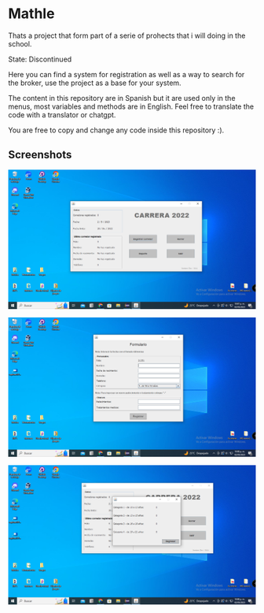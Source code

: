 
# Mathle

Thats a project that form part of a serie of prohects that i will doing in the school.

State: Discontinued

Here you can find a system for registration as well as a way to search for the broker, use the project as a base for your system.

The content in this repository are in Spanish but it are used only in the menus, most variables and methods are in English. Feel free to translate the code with a translator or chatgpt.

You are free to copy and change any code inside this repository :).


## Screenshots

![App Screenshot](https://raw.githubusercontent.com/NestorNey/enrollmentsystem_java/main/screenshots/captura1.PNG)

![App Screenshot](https://raw.githubusercontent.com/NestorNey/enrollmentsystem_java/main/screenshots/captura2.PNG)

![App Screenshot](https://raw.githubusercontent.com/NestorNey/enrollmentsystem_java/main/screenshots/captura3.PNG)
